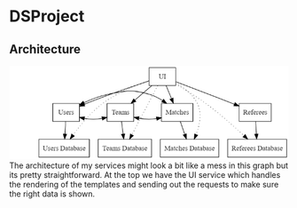 # DSProject
## Architecture
![alt text](https://github.com/trinm8/DSProject/blob/main/img/Architecture.png?raw=true)
 The architecture of my services might look a bit like a mess in this graph but its pretty straightforward. At the top we have the UI service which handles the rendering of the templates and sending out the requests to make sure the right data is shown.
 
